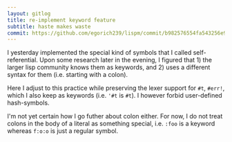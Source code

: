 ```yaml
---
layout: gitlog
title: re-implement keyword feature
subtitle: haste makes waste
commit: https://github.com/egorich239/lispm/commit/b982576554fa543256e910e05a949fae0cc97ad4
---
```



I yesterday implemented the special kind of symbols that I called
self-referential. Upon some research later in the evening, I figured
that 1) the larger lisp community knows them as keywords, and 2) uses a
different syntax for them (i.e. starting with a colon).

Here I adjust to this practice while preserving the lexer support for
`#t`, `#err!`, which I also keep as keywords (i.e. `'#t` is `#t`). I
however forbid user-defined hash-symbols.

I'm not yet certain how I go futher about colon either. For now, I do
not treat colons in the body of a literal as something special, i.e.
`:foo` is a keyword whereas `f:o:o` is just a regular symbol.

